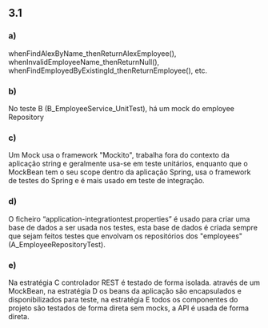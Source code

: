 ## 3.1

### a)

whenFindAlexByName_thenReturnAlexEmployee(), whenInvalidEmployeeName_thenReturnNull(), whenFindEmployedByExistingId_thenReturnEmployee(), etc.

### b)

No teste B (B_EmployeeService_UnitTest), há um mock do employee Repository

### c)

Um Mock usa o framework "Mockito", trabalha fora do contexto da aplicação string e geralmente usa-se em teste unitários, enquanto que o MockBean tem o seu scope dentro da aplicação Spring, usa o framework de testes do Spring e é mais usado em teste de integração.

### d)

O ficheiro “application-integrationtest.properties” é usado para criar uma base de dados a ser usada nos testes, esta base de dados é criada sempre que sejam feitos testes que envolvam os repositórios dos "employees" (A_EmployeeRepositoryTest).

### e)

Na estratégia C controlador REST é testado de forma isolada. através de um MockBean, na estratégia D os beans da aplicação são encapsulados e disponibilizados para teste, na estratégia E todos os componentes do projeto são testados de forma direta sem mocks, a API é usada de forma direta.
